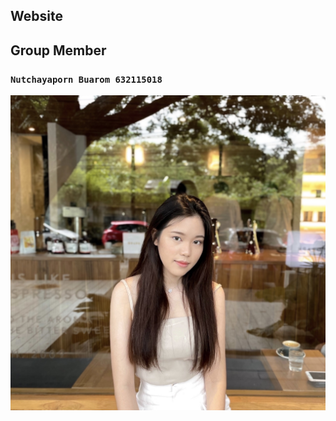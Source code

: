 ## Website


## Group Member

### `Nutchayaporn Buarom 632115018`
![Image](https://github.com/sktp06/Project_I/blob/main/HomePage/asserts/nut.jpg)
